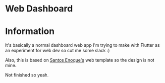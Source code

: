 # Web Dashboard

# Information

It's basically a normal dashboard web app I'm trying to make with Flutter as an experiment for web dev so cut me some slack :)

Also, this is based on [Santos Enoque's](https://github.com/Santos-Enoque) web template so the design is not mine.

Not finished so yeah.